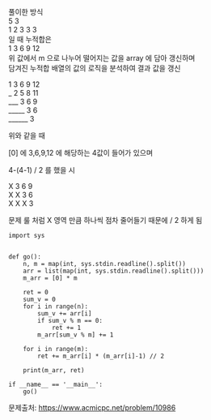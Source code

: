 풀이한 방식  
5 3  
1 2 3 3 3  
일 때 누적합은  
1 3 6 9 12  
위 값에서 m 으로 나누어 떨어지는 값을 array 에 담아 갱신하며  
담겨진 누적합 배열의 값의 로직을 분석하여 결과 값을 갱신

1 3 6 9 12  
_ 2 5 8 11  
___ 3 6 9  
_____ 3 6  
______  3  

위와 같을 때 

[0] 에 3,6,9,12 에 해당하는 4값이 들어가 있으며 

4-(4-1) / 2 를 했을 시  

X 3 6 9  
X X 3 6  
X X X 3  

문제 룰 처럼 X 영역 만큼 하나씩 점차 줄어들기 때문에 / 2 하게 됨  

```python3
import sys


def go():
    n, m = map(int, sys.stdin.readline().split())
    arr = list(map(int, sys.stdin.readline().split()))
    m_arr = [0] * m

    ret = 0
    sum_v = 0
    for i in range(n):
        sum_v += arr[i]
        if sum_v % m == 0:
            ret += 1
        m_arr[sum_v % m] += 1

    for i in range(m):
        ret += m_arr[i] * (m_arr[i]-1) // 2

    print(m_arr, ret)

if __name__ == '__main__':
    go()
```
문제출처: https://www.acmicpc.net/problem/10986
